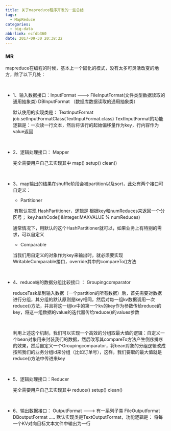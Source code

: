 ```yaml
---
title: 关于mapreduce程序开发的一些总结
tags:
  - MapReduce
categories:
  - big-data
abbrlink: ecfdb360
date: 2017-09-30 20:38:22
---
```




### MR

mapreduce在编程的时候，基本上一个固化的模式，没有太多可灵活改变的地方，除了以下几处：

<br/>

- 1、输入数据接口：InputFormat   --->     FileInputFormat(文件类型数据读取的通用抽象类)  DBInputFormat （数据库数据读取的通用抽象类）

     默认使用的实现类是： TextInputFormat     job.setInputFormatClass(TextInputFormat.class) TextInputFormat的功能逻辑是：一次读一行文本，然后将该行的起始偏移量作为key，行内容作为value返回

  <br/>

- 2、逻辑处理接口： Mapper  

     完全需要用户自己去实现其中  map()   setup()   clean()   

  <br/>

- 3、map输出的结果在shuffle阶段会被partition以及sort，此处有两个接口可自定义：

  - Partitioner

  ​	有默认实现 HashPartitioner，逻辑是  根据key和numReduces来返回一个分区号； key.hashCode()&Integer.MAXVALUE % numReduces)

  ​	通常情况下，用默认的这个HashPartitioner就可以，如果业务上有特别的需求，可以自定义

  - Comparable

  ​	当我们用自定义的对象作为key来输出时，就必须要实现WritableComparable接口，override其中的compareTo()方法

  <br/>

- 4、reduce端的数据分组比较接口 ： Groupingcomparator

  ​	reduceTask拿到输入数据（一个partition的所有数据）后，首先需要对数据进行分组，其分组的默认原则是key相同，然后对每一组kv数据调用一次reduce()方法，并且将这一组kv中的第一个kv的key作为参数传给reduce的key，将这一组数据的value的迭代器传给reduce()的values参数

  <br/>

  ​	利用上述这个机制，我们可以实现一个高效的分组取最大值的逻辑：自定义一个bean对象用来封装我们的数据，然后改写其compareTo方法产生倒序排序的效果，然后自定义一个Groupingcomparator，将bean对象的分组逻辑改成按照我们的业务分组id来分组（比如订单号），这样，我们要取的最大值就是reduce()方法中传进来key

  <br/>

- 5、逻辑处理接口：Reducer

  完全需要用户自己去实现其中  reduce()   setup()   clean()   

  <br/>

- 6、输出数据接口： OutputFormat  ---> 有一系列子类  FileOutputformat  DBoutputFormat  ..... 默认实现类是TextOutputFormat，功能逻辑是：  将每一个KV对向目标文本文件中输出为一行